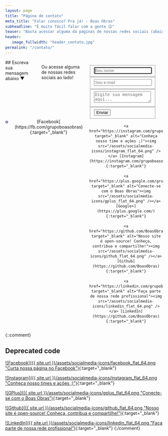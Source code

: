 ```yaml
---
layout: page
title: "Página de contato"
meta_title: "Falar conosco? Pra já! - Boas Obras"
subheadline: "É muito fácil falar com a gente 😉"
teaser: "Basta acessar alguma da páginas de nossas redes sociais (abaixo) ou entrar em contato pelo formulário."
header:
   image_fullwidth: "header_contato.jpg"
permalink: "/contato/"
---
```


<div class="row">
  <div class="large-6 columns" markdown="1">
  ## Escreva sua mensagem abaixo ▼

  Ou acesse alguma de nossas redes sociais ao lado!
      <div class="container">  
        <form id="contact" action="https://docs.google.com/forms/d/e/1FAIpQLScDUWZ5_611hGMtf1PwYq3odKSosQMfv6IhU8ludpWfjNSnbA/formResponse" method="post">
          <fieldset>
            <input name="entry.292932745" placeholder="Seu nome" type="text" tabindex="1" required autofocus>
          </fieldset>
          <fieldset>
            <input name="entry.741816157" placeholder="Seu e-mail" type="email" tabindex="2" required>
          </fieldset>
          <fieldset>
            <textarea name="entry.1374242095" placeholder="Digite sua mensagem aqui..." tabindex="3" required></textarea>
          </fieldset>
          <fieldset>
            <button name="submit" type="submit" id="contact-submit" data-submit="...Enviando">Enviar</button>
          </fieldset>
        </form>
      </div>
  </div>
  <div class="large-6 columns" markdown="1" style="text-align: center;">
    <a href="https://fb.com/grupoboasobras" target="_blank" alt="Curta nossa página no Facebook"><img src="/assets/socialmedia-icons/facebook_flat_64.png" /></a> [Facebook](https://fb.com/grupoboasobras){:target="_blank"}

    <a href="https://instagram.com/grupoboasobras" target="_blank" alt="Conheça nosso time e ações ;)"><img src="/assets/socialmedia-icons/instagram_flat_64.png" /></a> [Instagram](https://instagram.com/grupoboasobras){:target="_blank"}
    
    <a href="https://plus.google.com/grupoboasobras" target="_blank" alt="Conecte-se com o Boas Obras"><img src="/assets/socialmedia-icons/gplus_flat_64.png" /></a> [Google+](https://plus.google.com/){:target="_blank"}
    
    <a href="https://github.com/BoasObras" target="_blank" alt="Nosso site é open-source! Conheça, contribua e compartilhe!"><img src="/assets/socialmedia-icons/github_flat_64.png" /></a> [Github](https://github.com/BoasObras){:target="_blank"}
    
    <a href="https://linkedin.com/grupoboasobras" target="_blank" alt="Faça parte de nossa rede profissional"><img src="/assets/socialmedia-icons/linkedin_flat_64.png" /></a> [LinkedIn](https://github.com/BoasObras){:target="_blank"}
  </div>
</div>

{::comment}
## Deprecated code

[![Facebook]({{ site.url }}/assets/socialmedia-icons/facebook_flat_64.png "Curta nossa página no Facebook")](https://fb.com/grupoboasobras){:target="_blank"}

[![Instagram]({{ site.url }}/assets/socialmedia-icons/instagram_flat_64.png "Conheça nosso times e ações ;)")](https://instagram.com/grupoboasobras){:target="_blank"}

[![GPlus]({{ site.url }}/assets/socialmedia-icons/gplus_flat_64.png "Conecte-se com o Boas Obras")](https://plus.google.com/){:target="_blank"}

[![Github]({{ site.url }}/assets/socialmedia-icons/github_flat_64.png "Nosso site é open-source! Conheça, contribua e compartilhe!")](https://github.com/BoasObras){:target="_blank"}

[![LinkedIn]({{ site.url }}/assets/socialmedia-icons/linkedin_flat_64.png "Faça parte de nossa rede profissional")](https://linkedin.com/){:target="_blank"}
{:/comment}


